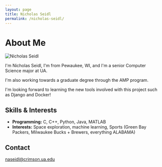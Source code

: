 ```yaml
---
layout: page
title: Nicholas Seidl
permalink: /nicholas-seidl/
---
```


# About Me

![Nicholas Seidl](/assets/images/nseidl.jpg)

I'm Nicholas Seidl, I'm from Pewaukee, WI, and I'm a senior Computer Science major at UA. 

I'm also working towards a graduate degree through the AMP program. 

I'm looking forward to learning the new tools involved with this project such as Django and Docker!


## Skills & Interests

- **Programming:** C, C++, Python, Java, MATLAB
- **Interests:** Space exploration, machine learning, Sports (Green Bay Packers, Milwaukee Bucks + Brewers, everything ALABAMA)

## Contact

naseidl@crimson.ua.edu

